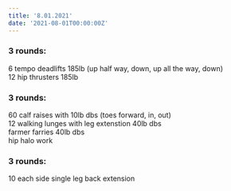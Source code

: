 ```yaml
---
title: '8.01.2021'
date: '2021-08-01T00:00:00Z'
---
```


### 3 rounds:  
6 tempo deadlifts 185lb (up half way, down, up all the way, down)     
12 hip thrusters 185lb       
  
### 3 rounds:  
60 calf raises with 10lb dbs (toes forward, in, out)   
12 walking lunges with leg extenstion 40lb dbs     
farmer farries 40lb dbs   
hip halo work 
  
### 3 rounds:  
10 each side single leg back extension          
